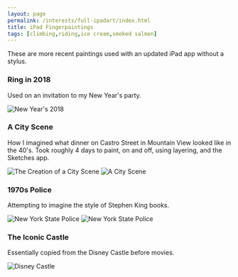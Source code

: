 ```yaml
---
layout: page
permalink: /interests/full-ipadart/index.html
title: iPad Fingerpaintings
tags: [climbing,riding,ice cream,smoked salmon]
---
```


These are more recent paintings used with an updated iPad app without a stylus.

### Ring in 2018

Used on an invitation to my New Year's party.

![New Year's 2018](ny2018.png)

### A City Scene

How I imagined what dinner on Castro Street in Mountain View looked like in the 40's. Took roughly 4 days to paint, on and off, using layering, and the Sketches app.

![The Creation of a City Scene](full-city.gif)
![A City Scene](full-city5.png)

### 1970s Police

Attempting to imagine the style of Stephen King books.

![New York State Police](full-pcar.gif)
![New York State Police](full-pcar1.png)

### The Iconic Castle

Essentially copied from the Disney Castle before movies. 

![Disney Castle](full-disney.png)
